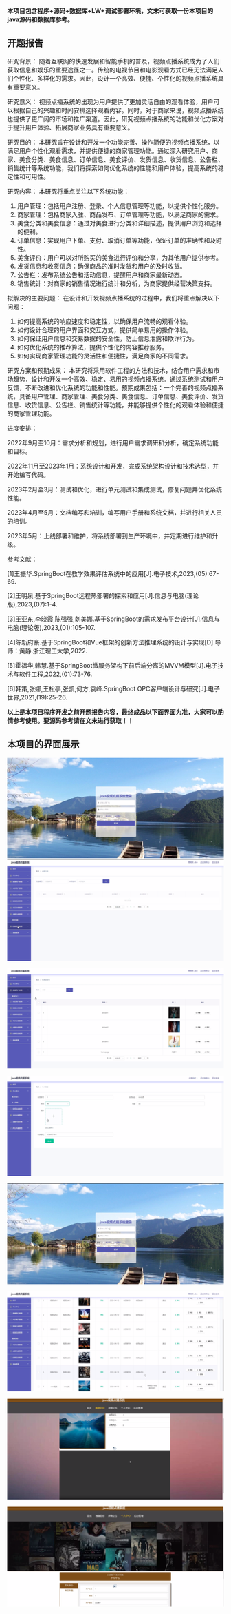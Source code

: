 ****本项目包含程序+源码+数据库+LW+调试部署环境，文末可获取一份本项目的java源码和数据库参考。****

## ******开题报告******

研究背景：
随着互联网的快速发展和智能手机的普及，视频点播系统成为了人们获取信息和娱乐的重要途径之一。传统的电视节目和电影观看方式已经无法满足人们个性化、多样化的需求。因此，设计一个高效、便捷、个性化的视频点播系统具有重要意义。

研究意义：
视频点播系统的出现为用户提供了更加灵活自由的观看体验，用户可以根据自己的兴趣和时间安排选择观看内容。同时，对于商家来说，视频点播系统也提供了更广阔的市场和推广渠道。因此，研究视频点播系统的功能和优化方案对于提升用户体验、拓展商家业务具有重要意义。

研究目的：
本研究旨在设计和开发一个功能完善、操作简便的视频点播系统，以满足用户个性化观看需求，并提供便捷的商家管理功能。通过深入研究用户、商家、美食分类、美食信息、订单信息、美食评价、发货信息、收货信息、公告栏、销售统计等系统功能，我们将探索如何优化系统的性能和用户体验，提高系统的稳定性和可用性。

研究内容： 本研究将重点关注以下系统功能：

  1. 用户管理：包括用户注册、登录、个人信息管理等功能，以提供个性化服务。
  2. 商家管理：包括商家入驻、商品发布、订单管理等功能，以满足商家的需求。
  3. 美食分类和美食信息：通过对美食进行分类和详细描述，提供用户浏览和选择的便利。
  4. 订单信息：实现用户下单、支付、取消订单等功能，保证订单的准确性和及时性。
  5. 美食评价：用户可以对所购买的美食进行评价和分享，为其他用户提供参考。
  6. 发货信息和收货信息：确保商品的准时发货和用户的及时收货。
  7. 公告栏：发布系统公告和活动信息，提醒用户和商家最新动态。
  8. 销售统计：对商家的销售情况进行统计和分析，为商家提供经营决策支持。

拟解决的主要问题： 在设计和开发视频点播系统的过程中，我们将重点解决以下问题：

  1. 如何提高系统的响应速度和稳定性，以确保用户流畅的观看体验。
  2. 如何设计合理的用户界面和交互方式，提供简单易用的操作体验。
  3. 如何保证用户信息和交易数据的安全性，防止信息泄露和欺诈行为。
  4. 如何优化系统的推荐算法，提供个性化的内容推荐服务。
  5. 如何实现商家管理功能的灵活性和便捷性，满足商家的不同需求。

研究方案和预期成果：
本研究将采用软件工程的方法和技术，结合用户需求和市场趋势，设计和开发一个高效、稳定、易用的视频点播系统。通过系统测试和用户反馈，不断改进和优化系统的功能和性能。预期成果包括：一个完善的视频点播系统，具备用户管理、商家管理、美食分类、美食信息、订单信息、美食评价、发货信息、收货信息、公告栏、销售统计等功能，并能够提供个性化的观看体验和便捷的商家管理功能。

进度安排：

2022年9月至10月：需求分析和规划，进行用户需求调研和分析，确定系统功能和目标。

2022年11月至2023年1月：系统设计和开发，完成系统架构设计和技术选型，并开始编写代码。

2023年2月至3月：测试和优化，进行单元测试和集成测试，修复问题并优化系统性能。

2023年4月至5月：文档编写和培训，编写用户手册和系统文档，并进行相关人员的培训。

2023年5月：上线部署和维护，将系统部署到生产环境中，并定期进行维护和升级。

参考文献：

[1]王振华.SpringBoot在教学效果评估系统中的应用[J].电子技术,2023,(05):67-69.

[2]王明泉.基于SpringBoot远程热部署的探索和应用[J].信息与电脑(理论版),2023,(07):1-4.

[3]王亚东,李晓霞,陈强强,剡美娜.基于SpringBoot的需求发布平台设计[J].信息与电脑(理论版),2023,(01):105-107.

[4]陈新府豪.基于SpringBoot和Vue框架的创新方法推理系统的设计与实现[D].导师：黄静.浙江理工大学,2022.

[5]霍福华,韩慧.基于SpringBoot微服务架构下前后端分离的MVVM模型[J].电子技术与软件工程,2022,(01):73-76.

[6]韩策,张娜,王松亭,张凯,何方,袁峰.SpringBoot OPC客户端设计与研究[J].电子世界,2021,(19):25-26.

****以上是本项目程序开发之前开题报告内容，最终成品以下面界面为准，大家可以酌情参考使用。要源码参考请在文末进行获取！！****

## ******本项目的界面展示******

![](./res/4462b3b38fcf44c89f169c549e25306b.png)![](./res/e2582c8d4bfd4e9ca9bddd50875875a2.png)

![](./res/91dbdfebecd24e39a914b4e8ef535849.png)

![](./res/aac90708be0d4dd2bb352c72c7926388.png)

![](./res/111a903c0d504a83bfb5c8ed9b2a0206.png)

![](./res/13d6aba9d4a94fd995822d789fb404dc.png)

![](./res/767915863e0c43238ec5435e8a8f9a42.png)

![](./res/de5013b91b5643918492abbaf8e774ba.png)

